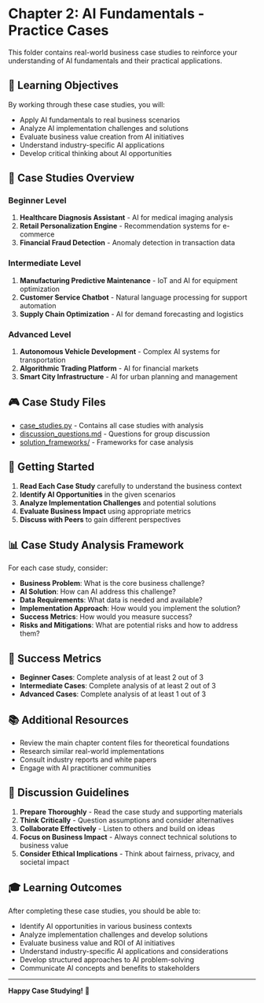 # Chapter 2: AI Fundamentals - Practice Cases

This folder contains real-world business case studies to reinforce your understanding of AI fundamentals and their practical applications.

## 🎯 Learning Objectives

By working through these case studies, you will:
- Apply AI fundamentals to real business scenarios
- Analyze AI implementation challenges and solutions
- Evaluate business value creation from AI initiatives
- Understand industry-specific AI applications
- Develop critical thinking about AI opportunities

## 📝 Case Studies Overview

### Beginner Level
1. **Healthcare Diagnosis Assistant** - AI for medical imaging analysis
2. **Retail Personalization Engine** - Recommendation systems for e-commerce
3. **Financial Fraud Detection** - Anomaly detection in transaction data

### Intermediate Level
1. **Manufacturing Predictive Maintenance** - IoT and AI for equipment optimization
2. **Customer Service Chatbot** - Natural language processing for support automation
3. **Supply Chain Optimization** - AI for demand forecasting and logistics

### Advanced Level
1. **Autonomous Vehicle Development** - Complex AI systems for transportation
2. **Algorithmic Trading Platform** - AI for financial markets
3. **Smart City Infrastructure** - AI for urban planning and management

## 🎮 Case Study Files

- [case_studies.py](case_studies.py) - Contains all case studies with analysis
- [discussion_questions.md](discussion_questions.md) - Questions for group discussion
- [solution_frameworks/](solution_frameworks/) - Frameworks for case analysis

## 🚀 Getting Started

1. **Read Each Case Study** carefully to understand the business context
2. **Identify AI Opportunities** in the given scenarios
3. **Analyze Implementation Challenges** and potential solutions
4. **Evaluate Business Impact** using appropriate metrics
5. **Discuss with Peers** to gain different perspectives

## 📊 Case Study Analysis Framework

For each case study, consider:
- **Business Problem**: What is the core business challenge?
- **AI Solution**: How can AI address this challenge?
- **Data Requirements**: What data is needed and available?
- **Implementation Approach**: How would you implement the solution?
- **Success Metrics**: How would you measure success?
- **Risks and Mitigations**: What are potential risks and how to address them?

## 🎯 Success Metrics

- **Beginner Cases**: Complete analysis of at least 2 out of 3
- **Intermediate Cases**: Complete analysis of at least 2 out of 3
- **Advanced Cases**: Complete analysis of at least 1 out of 3

## 📚 Additional Resources

- Review the main chapter content files for theoretical foundations
- Research similar real-world implementations
- Consult industry reports and white papers
- Engage with AI practitioner communities

## 🤝 Discussion Guidelines

1. **Prepare Thoroughly** - Read the case study and supporting materials
2. **Think Critically** - Question assumptions and consider alternatives
3. **Collaborate Effectively** - Listen to others and build on ideas
4. **Focus on Business Impact** - Always connect technical solutions to business value
5. **Consider Ethical Implications** - Think about fairness, privacy, and societal impact

## 🎓 Learning Outcomes

After completing these case studies, you should be able to:
- Identify AI opportunities in various business contexts
- Analyze implementation challenges and develop solutions
- Evaluate business value and ROI of AI initiatives
- Understand industry-specific AI applications and considerations
- Develop structured approaches to AI problem-solving
- Communicate AI concepts and benefits to stakeholders

---

**Happy Case Studying!** 🚀
